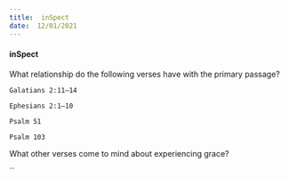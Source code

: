```yaml
---
title:  inSpect
date:  12/01/2021
---
```


#### inSpect

What relationship do the following verses have with the primary passage?

`Galatians 2:11–14`

`Ephesians 2:1–10`

`Psalm 51`

`Psalm 103`

What other verses come to mind about experiencing grace?

``